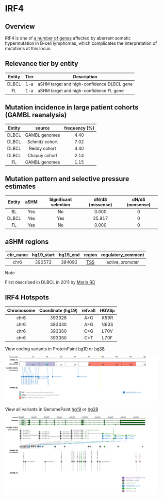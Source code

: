 # IRF4
## Overview
IRF4 is one of [a number of genes](https://github.com/morinlab/LLMPP/wiki/ashm) affected by aberrant somatic hypermutation in B-cell lymphomas, which complicates the interpretation of mutations at this locus.

## Relevance tier by entity

|Entity|Tier|Description               |
|:------:|:----:|--------------------------|
|DLBCL |1-a | aSHM target and high-confidence DLBCL gene|
|FL    |1-a | aSHM target and high-confidence FL gene   |

## Mutation incidence in large patient cohorts (GAMBL reanalysis)

|Entity|source        |frequency (%)|
|:------:|:--------------:|:-------------:|
|DLBCL |GAMBL genomes |4.40         |
|DLBCL |Schmitz cohort|7.02         |
|DLBCL |Reddy cohort  |4.40         |
|DLBCL |Chapuy cohort |2.14         |
|FL    |GAMBL genomes |1.15         |

## Mutation pattern and selective pressure estimates

|Entity|aSHM|Significant selection|dN/dS (missense)|dN/dS (nonsense)|
|:------:|:----:|:---------------------:|:----------------:|:----------------:|
|BL    |Yes |No                   | 0.000          |0               |
|DLBCL |Yes |Yes                  |25.817          |0               |
|FL    |Yes |No                   | 0.000          |0               |

## aSHM regions

|chr_name|hg19_start|hg19_end|region                                                                               |regulatory_comment|
|:--------:|:----------:|:--------:|:-------------------------------------------------------------------------------------:|:------------------:|
|chr6    |390572    |394093  |[TSS](https://genome.ucsc.edu/s/rdmorin/GAMBL%20hg19?position=chr6%3A390572%2D394093)|active_promoter   |

> [!NOTE]
> First described in DLBCL in 2011 by [Morin RD](https://pubmed.ncbi.nlm.nih.gov/21796119)


 ## IRF4 Hotspots

| Chromosome |Coordinate (hg19) | ref>alt | HGVSp | 
 | :---:| :---: | :--: | :---: |
| chr6 | 393328 | A>G | K59R |
| chr6 | 393340 | A>G | N63S |
| chr6 | 393360 | C>G | L70V |
| chr6 | 393360 | C>T | L70F |

View coding variants in ProteinPaint [hg19](https://www.bcgsc.ca/downloads/morinlab/GAMBL/test/genes/IRF4_protein.html)  or [hg38](https://www.bcgsc.ca/downloads/morinlab/GAMBL/test/genes/IRF4_protein_hg38.html)

![image](images/proteinpaint/IRF4_NM_002460.svg)

View all variants in GenomePaint [hg19](https://www.bcgsc.ca/downloads/morinlab/GAMBL/test/genes/IRF4.html)  or [hg38](https://www.bcgsc.ca/downloads/morinlab/GAMBL/test/genes/IRF4_hg38.html)

![image](images/proteinpaint/IRF4.svg)

